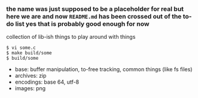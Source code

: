 ### the name was just supposed to be a placeholder for real but here we are and now `README.md` has been crossed out of the to-do list yes that is probably good enough for now

collection of lib-ish things to play around with things

```console
$ vi some.c
$ make build/some
$ build/some
```

- base: buffer manipulation, to-free tracking, common things (like fs files)
- archives: zip
- encodings: base 64, utf-8
- images: png
